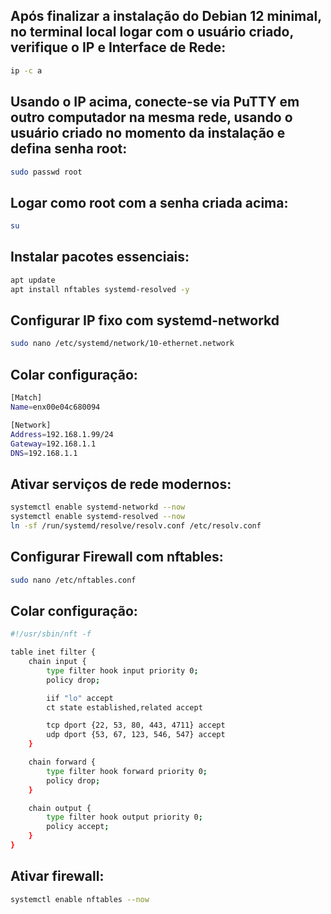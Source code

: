 ## Após finalizar a instalação do Debian 12 minimal, no terminal local logar com o usuário criado, verifique o IP e Interface de Rede:

```bash
ip -c a
```

## Usando o IP acima, conecte-se via PuTTY em outro computador na mesma rede, usando o usuário criado no momento da instalação e defina senha root:

```bash
sudo passwd root
```

## Logar como root com a senha criada acima:

```bash
su
```

## Instalar pacotes essenciais:

```bash
apt update
apt install nftables systemd-resolved -y
```

## Configurar IP fixo com systemd-networkd

```bash
sudo nano /etc/systemd/network/10-ethernet.network
```

## Colar configuração:

```bash
[Match]
Name=enx00e04c680094

[Network]
Address=192.168.1.99/24
Gateway=192.168.1.1
DNS=192.168.1.1
```

## Ativar serviços de rede modernos:

```bash
systemctl enable systemd-networkd --now
systemctl enable systemd-resolved --now
ln -sf /run/systemd/resolve/resolv.conf /etc/resolv.conf
```

## Configurar Firewall com nftables:

```bash
sudo nano /etc/nftables.conf
```

## Colar configuração:

```bash
#!/usr/sbin/nft -f

table inet filter {
    chain input {
        type filter hook input priority 0;
        policy drop;

        iif "lo" accept
        ct state established,related accept

        tcp dport {22, 53, 80, 443, 4711} accept
        udp dport {53, 67, 123, 546, 547} accept
    }

    chain forward {
        type filter hook forward priority 0;
        policy drop;
    }

    chain output {
        type filter hook output priority 0;
        policy accept;
    }
}
```

## Ativar firewall:

```bash
systemctl enable nftables --now
```

